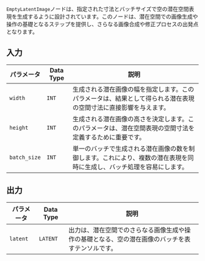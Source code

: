 `EmptyLatentImage`ノードは、指定された寸法とバッチサイズで空の潜在空間表現を生成するように設計されています。このノードは、潜在空間での画像生成や操作の基礎となるステップを提供し、さらなる画像合成や修正プロセスの出発点となります。

## 入力

| パラメータ | Data Type | 説明 |
|-----------|-------------|-------------|
| `width`   | `INT`       | 生成される潜在画像の幅を指定します。このパラメータは、結果として得られる潜在表現の空間寸法に直接影響を与えます。 |
| `height`  | `INT`       | 生成される潜在画像の高さを決定します。このパラメータは、潜在空間表現の空間寸法を定義するために重要です。 |
| `batch_size` | `INT` | 単一のバッチで生成される潜在画像の数を制御します。これにより、複数の潜在表現を同時に生成し、バッチ処理を容易にします。 |

## 出力

| パラメータ | Data Type | 説明 |
|-----------|-------------|-------------|
| `latent`  | `LATENT`    | 出力は、潜在空間でのさらなる画像生成や操作の基礎となる、空の潜在画像のバッチを表すテンソルです。 |
